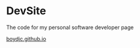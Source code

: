# DevSite
The code for my personal software developer page

<a href="https://boydjc.github.io">boydjc.github.io</a></h2>
